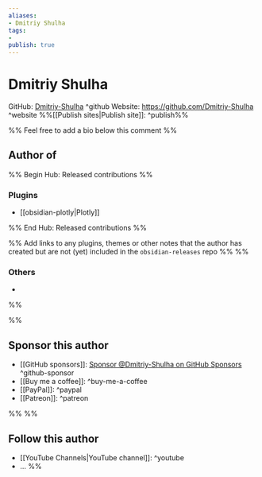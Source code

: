 ```yaml
---
aliases:
- Dmitriy Shulha
tags: 
- 
publish: true
---
```


# Dmitriy Shulha

GitHub: [Dmitriy-Shulha](https://github.com/Dmitriy-Shulha/) ^github
Website: <https://github.com/Dmitriy-Shulha> ^website
%%[[Publish sites|Publish site]]: ^publish%%

%% Feel free to add a bio below this comment %%


## Author of

%% Begin Hub: Released contributions %%
### Plugins
- [[obsidian-plotly|Plotly]]

%% End Hub: Released contributions %%

%% Add links to any plugins, themes or other notes that the author has created but are not (yet) included in the `obsidian-releases` repo %%
%%
### Others 

- 
%%

%%
## Sponsor this author

- [[GitHub sponsors]]: [Sponsor @Dmitriy-Shulha on GitHub Sponsors](https://github.com/sponsors/Dmitriy-Shulha) ^github-sponsor
- [[Buy me a coffee]]: ^buy-me-a-coffee
- [[PayPal]]: ^paypal
- [[Patreon]]: ^patreon

%%
%%
## Follow this author

- [[YouTube Channels|YouTube channel]]: ^youtube
- ...
%%